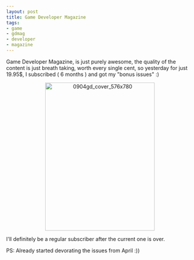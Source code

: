 ```yaml
--- 
layout: post
title: Game Developer Magazine
tags: 
- game
- gdmag
- developer
- magazine
---
```

Game Developer Magazine, is just purely awesome, the quality of the content is just breath taking, worth every single cent, so yesterday for just 19.95$, I subscribed ( 6 months ) and got my "bonus issues" :)
<p style="text-align: center;"><a class="image" href="{{ site.url }}/images/2009/05/0904gd_cover_576x780.jpg"><img class="size-thumbnail wp-image-540 aligncenter" title="0904gd_cover_576x780" src="{{ site.url }}/images/2009/05/0904gd_cover_576x780-295x399.jpg" alt="0904gd_cover_576x780" width="295" height="399" /></a></p>
<p style="text-align: left;">I'll definitely be a regular subscriber after the current one is over.</p>
<p style="text-align: left;">PS: Already started devorating the issues from April :))</p>
